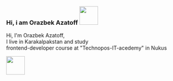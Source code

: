 ### Hi, i am Orazbek Azatoff <img src="https://media1.giphy.com/media/gM5qFksULw54NMWyry/giphy.gif?cid=ecf05e47s9mjfgvkmbx5u65zpovcz5qw814s39c2t6w3vrbl&rid=giphy.gif&ct=s" width="50px"/> 

Hi, I'm Orazbek Azatoff,<br/> I live in Karakalpakstan and study <br/> frontend-developer course at "Technopos-IT-acedemy" in Nukus

<a href="https://t.me/Azatoff_dev">
<img src="https://static.vecteezy.com/system/resources/previews/018/930/708/original/telegram-logo-telegram-icon-transparent-free-png.png" width="50px"
</a>

